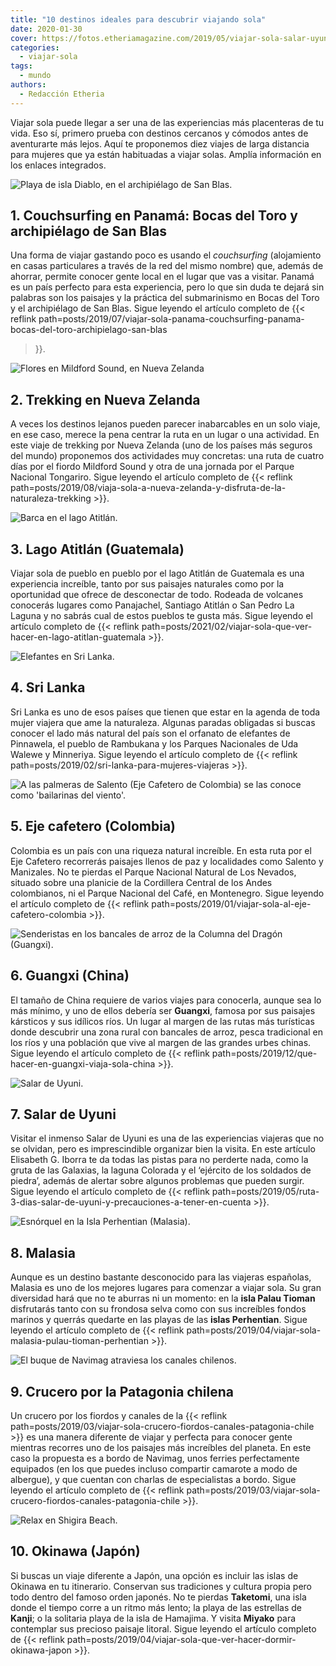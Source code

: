 ```yaml
---
title: "10 destinos ideales para descubrir viajando sola"
date: 2020-01-30
cover: https://fotos.etheriamagazine.com/2019/05/viajar-sola-salar-uyuni.jpg
categories: 
  - viajar-sola
tags: 
  - mundo
authors: 
  - Redacción Etheria
---
```


Viajar sola puede llegar a ser una de las experiencias más placenteras de tu vida. Eso 
sí, primero prueba con destinos cercanos y cómodos antes de aventurarte más lejos. Aquí 
te proponemos diez viajes de larga distancia para mujeres que ya están habituadas a 
viajar solas. Amplía información en los enlaces integrados. 

![Playa de isla Diablo, en el archipiélago de San Blas.](https://fotos.etheriamagazine.com/2019/06/Panama-San-Blas-isla-diablo.jpg "Playa de isla Diablo, en el archipiélago de San Blas.")

## 1\. Couchsurfing en Panamá: Bocas del Toro y archipiélago de San Blas

Una forma de viajar gastando poco es usando el _couchsurfing_ (alojamiento en casas 
particulares a través de la red del mismo nombre) que, además de ahorrar, permite 
conocer gente local en el lugar que vas a visitar. Panamá es un país perfecto para esta 
experiencia, pero lo que sin duda te dejará sin palabras son los paisajes y la práctica 
del submarinismo en Bocas del Toro y el archipiélago de San Blas. Sigue leyendo el 
artículo completo de {{< reflink 
path=posts/2019/07/viajar-sola-panama-couchsurfing-panama-bocas-del-toro-archipielago-san-blas 
>}}. 

![Flores en Mildford Sound, en Nueva Zelanda](https://fotos.etheriamagazine.com/2019/07/Nueva-Zelanda-flores-Mildford-Sound.jpg "Flores en Mildford Sound (Nueva Zelanda). © Aneta Foubikova")

## 2\. Trekking en Nueva Zelanda

A veces los destinos lejanos pueden parecer inabarcables en un solo viaje, en ese caso, 
merece la pena centrar la ruta en un lugar o una actividad. En este viaje de trekking 
por Nueva Zelanda (uno de los países más seguros del mundo) proponemos dos actividades 
muy concretas: una ruta de cuatro días por el fiordo Mildford Sound y otra de una 
jornada por el Parque Nacional Tongariro. Sigue leyendo el artículo completo de {{< 
reflink 
path=posts/2019/08/viaja-sola-a-nueva-zelanda-y-disfruta-de-la-naturaleza-trekking >}}. 

![Barca en el lago Atitlán.](https://fotos.etheriamagazine.com/2020/01/Guatemala-lago-atitlan-flores.jpg "Barca en el lago Atitlán.")

## 3\. Lago Atitlán (Guatemala)

Viajar sola de pueblo en pueblo por el lago Atitlán de Guatemala es una experiencia 
increíble, tanto por sus paisajes naturales como por la oportunidad que ofrece de 
desconectar de todo. Rodeada de volcanes conocerás lugares como Panajachel, Santiago 
Atitlán o San Pedro La Laguna y no sabrás cual de estos pueblos te gusta más. Sigue 
leyendo el artículo completo de {{< reflink 
path=posts/2021/02/viajar-sola-que-ver-hacer-en-lago-atitlan-guatemala >}}. 

![Elefantes en Sri Lanka.](https://fotos.etheriamagazine.com/2019/01/Viajes-mujeres-Sri-lanka-2.jpg "Elefantes en Sri Lanka. © David Santiago")

## 4\. Sri Lanka

Sri Lanka es uno de esos países que tienen que estar en la agenda de toda mujer viajera 
que ame la naturaleza. Algunas paradas obligadas si buscas conocer el lado más natural 
del país son el orfanato de elefantes de Pinnawela, el pueblo de Rambukana y los Parques 
Nacionales de Uda Walewe y Minneriya. Sigue leyendo el artículo completo de {{< reflink 
path=posts/2019/02/sri-lanka-para-mujeres-viajeras >}}. 

![A las palmeras de Salento (Eje Cafetero de Colombia) se las conoce como 'bailarinas del viento'.](https://fotos.etheriamagazine.com/2019/01/Colombia-Valle-Cocora.jpg "A las palmeras de Salento (Eje Cafetero de Colombia) se las conoce como 'bailarinas del viento'.")

## 5\. Eje cafetero (Colombia)

Colombia es un país con una riqueza natural increíble. En esta ruta por el Eje Cafetero 
recorrerás paisajes llenos de paz y localidades como Salento y Manizales. No te pierdas 
el Parque Nacional Natural de Los Nevados, situado sobre una planicie de la Cordillera 
Central de los Andes colombianos, ni el Parque Nacional del Café, en Montenegro. Sigue 
leyendo el artículo completo de {{< reflink 
path=posts/2019/01/viajar-sola-al-eje-cafetero-colombia >}}. 

![Senderistas en los bancales de arroz de la Columna del Dragón (Guangxi).](https://fotos.etheriamagazine.com/2019/12/viaje-china-senderismo-colinas-guangxi.jpg "Senderistas en los bancales de arroz de la Columna del Dragón (Guangxi). © David Santiago")

## 6\. Guangxi (China)

El tamaño de China requiere de varios viajes para conocerla, aunque sea lo más mínimo, y 
uno de ellos debería ser **Guangxi**, famosa por sus paisajes kársticos y sus idílicos 
ríos. Un lugar al margen de las rutas más turísticas donde descubrir una zona rural con 
bancales de arroz, pesca tradicional en los ríos y una población que vive al margen de 
las grandes urbes chinas. Sigue leyendo el artículo completo de {{< reflink 
path=posts/2019/12/que-hacer-en-guangxi-viaja-sola-china >}}. 

![Salar de Uyuni.](https://fotos.etheriamagazine.com/2019/05/viajar-sola-salar-uyuni.jpg "Salar de Uyuni. © Alan Hurt Jr.")

## 7\. Salar de Uyuni

Visitar el inmenso Salar de Uyuni es una de las experiencias viajeras que no se olvidan, 
pero es imprescindible organizar bien la visita. En este artículo Elisabeth G. Iborra te 
da todas las pistas para no perderte nada, como la gruta de las Galaxias, la laguna 
Colorada y el ‘ejército de los soldados de piedra’, además de alertar sobre algunos 
problemas que pueden surgir. Sigue leyendo el artículo completo de {{< reflink 
path=posts/2019/05/ruta-3-dias-salar-de-uyuni-y-precauciones-a-tener-en-cuenta >}}. 

![Esnórquel en la Isla Perhentian (Malasia).](https://fotos.etheriamagazine.com/2019/04/malasia-isla-perhentian.jpg "Esnórquel en la Isla Perhentian (Malasia). © David Santiago")

## 8\. Malasia

Aunque es un destino bastante desconocido para las viajeras españolas, Malasia es uno de 
los mejores lugares para comenzar a viajar sola. Su gran diversidad hará que no te 
aburras ni un momento: en la **isla Palau Tioman** disfrutarás tanto con su frondosa 
selva como con sus increíbles fondos marinos y querrás quedarte en las playas de las 
**islas Perhentian**. Sigue leyendo el artículo completo de {{< reflink 
path=posts/2019/04/viajar-sola-malasia-pulau-tioman-perhentian >}}. 

![El buque de Navimag atraviesa los canales chilenos.](https://fotos.etheriamagazine.com/2019/03/crucero-patagonia-chile.jpg "El buque de Navimag atraviesa los canales chilenos. © Navimag")

## 9\. Crucero por la Patagonia chilena

Un crucero por los fiordos y canales de la {{< reflink 
path=posts/2019/03/viajar-sola-crucero-fiordos-canales-patagonia-chile >}} es una manera 
diferente de viajar y perfecta para conocer gente mientras recorres uno de los paisajes 
más increíbles del planeta. En este caso la propuesta es a bordo de Navimag, unos 
ferries perfectamente equipados (en los que puedes incluso compartir camarote a modo de 
albergue), y que cuentan con charlas de especialistas a bordo. Sigue leyendo el artículo 
completo de {{< reflink 
path=posts/2019/03/viajar-sola-crucero-fiordos-canales-patagonia-chile >}}. 

![Relax en Shigira Beach.](https://fotos.etheriamagazine.com/2019/04/okinawa-japon-tumbonas.jpg "Relax en Shigira Beach. © Felix Lorenzo")

## 10\. Okinawa (Japón)

Si buscas un viaje diferente a Japón, una opción es incluir las islas de Okinawa en tu 
itinerario. Conservan sus tradiciones y cultura propia pero todo dentro del famoso orden 
japonés. No te pierdas **Taketomi**, una isla donde el tiempo corre a un ritmo más 
lento; la playa de las estrellas de **Kanji**; o la solitaria playa de la isla de 
Hamajima. Y visita **Miyako** para contemplar sus precioso paisaje litoral. Sigue 
leyendo el artículo completo de {{< reflink 
path=posts/2019/04/viajar-sola-que-ver-hacer-dormir-okinawa-japon >}}.
